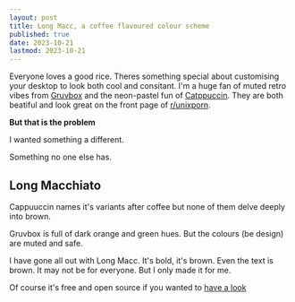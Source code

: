 ```yaml
---
layout: post
title: Long Macc, a coffee flavoured colour scheme
published: true
date: 2023-10-21
lastmod: 2023-10-21
---
```


Everyone loves a good rice. Theres something special about customising your desktop to look both cool and consitant. I'm a huge fan of muted retro vibes from [Gruvbox](https://github.com/morhetz/gruvbox) and the neon-pastel fun of [Catppuccin](https://github.com/catppuccin/catppuccin). They are both beatiful and look great on the front page of [r/unixporn](https://www.reddit.com/r/unixporn/).

**But that is the problem**

I wanted something a different.

Something no one else has.

## Long Macchiato

Cappuuccin names it's variants after coffee but none of them delve deeply into brown. 

Gruvbox is full of dark orange and green hues. But the colours (be design) are muted and safe.

I have gone all out with Long Macc. It's bold, it's brown. Even the text is brown. It may not be for everyone. But I only made it for me.

Of course it's free and open source if you wanted to [have a look](https://github.com/benjaminwilliams/long-macc)

